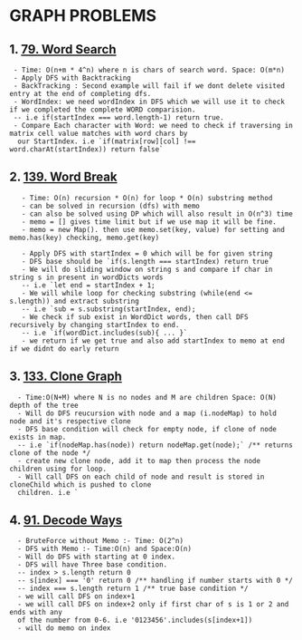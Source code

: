 # GRAPH PROBLEMS

## 1. [79. Word Search](https://github.com/citta-lab/DSA/blob/main/graphs/79.word-search-dfs.js)

     - Time: O(n+m * 4^n) where n is chars of search word. Space: O(m*n)
     - Apply DFS with Backtracking
     - BackTracking : Second example will fail if we dont delete visited entry at the end of completing dfs.
     - WordIndex: we need wordIndex in DFS which we will use it to check if we completed the complete WORD comparision.
     -- i.e if(startIndex === word.length-1) return true.
     - Compare Each character with Word: we need to check if traversing in matrix cell value matches with word chars by
      our StartIndex. i.e `if(matrix[row][col] !== word.charAt(startIndex)) return false`

## 2. [139. Word Break](https://github.com/citta-lab/DSA/blob/main/graphs/139.word-break.js)

       - Time: O(n) recursion * O(n) for loop * O(n) substring method
       - can be solved in recursion (dfs) with memo
       - can also be solved using DP which will also result in O(n^3) time
       - memo = [] gives time limit but if we use map it will be fine.
       - memo = new Map(). then use memo.set(key, value) for setting and memo.has(key) checking, memo.get(key)

       - Apply DFS with startIndex = 0 which will be for given string
       - DFS base should be `if(s.length === startIndex) return true`
       - We will do sliding window on string s and compare if char in string s in present in wordDicts words
       -- i.e `let end = startIndex + 1;
       - We will while loop for checking substring (while(end <= s.length)) and extract substring
       -- i.e `sub = s.substring(startIndex, end);
       - We check if sub exist in WordDict words, then call DFS recursively by changing startIndex to end.
       -- i.e `if(wordDict.includes(sub){ ... }`
       - we return if we get true and also add startIndex to memo at end if we didnt do early return

## 3. [133. Clone Graph](https://github.com/citta-lab/DSA/blob/main/graphs/139.word-break.js)

      - Time:O(N+M) where N is no nodes and M are children Space: O(N) depth of the tree
      - Will do DFS reucursion with node and a map (i.nodeMap) to hold node and it's respective clone
      - DFS base condition will check for empty node, if clone of node exists in map.
      -- i.e `if(nodeMap.has(node)) return nodeMap.get(node);` /** returns clone of the node */
      - create new clone node, add it to map then process the node children using for loop.
      - Will call DFS on each child of node and result is stored in cloneChild which is pushed to clone
      children. i.e `

## 4. [91. Decode Ways](https://github.com/citta-lab/DSA/blob/main/graphs/91.decode-ways-dfs.js)

      - BruteForce without Memo :- Time: O(2^n)
      - DFS with Memo :- Time:O(n) and Space:O(n)
      - Will do DFS with starting at 0 index.
      - DFS will have Three base condition.
      -- index > s.length return 0
      -- s[index] === '0' return 0 /** handling if number starts with 0 */
      -- index === s.length return 1 /** true base condition */
      - we will call DFS on index+1
      - we will call DFS on index+2 only if first char of s is 1 or 2 and ends with any
      of the number from 0-6. i.e '0123456'.includes(s[index+1])
      - will do memo on index
